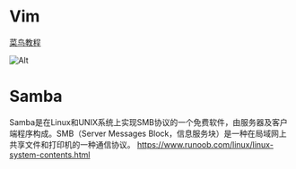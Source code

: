 
# Vim

[菜鸟教程](https://www.runoob.com/linux/linux-vim.html)

![Alt](https://cdn.jsdelivr.net/gh/wholon/image@main/uPic/19c4da683805cd070fdf045e5dba01ab-20211105002429707.png)

# Samba

Samba是在Linux和UNIX系统上实现SMB协议的一个免费软件，由服务器及客户端程序构成。SMB（Server Messages Block，信息服务块）是一种在局域网上共享文件和打印机的一种通信协议。
https://www.runoob.com/linux/linux-system-contents.html